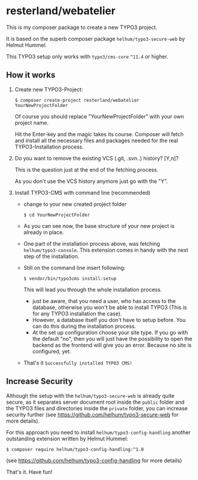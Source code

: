 # resterland/webatelier

This is my composer package to create a new TYPO3 project.

It is based on the superb composer package `helhum/typo3-secure-web` by Helmut Hummel.

This TYPO3 setup only works with `typo3/cms-core` `^11.4` or higher.

## How it works
1. Create new TYPO3-Project:

    `$ composer create-project resterland/webatelier YourNewProjectFolder`

    Of course you should replace "YourNewProjectFolder" with your own project name.

    Hit the Enter-key and the magic takes its course.
    Composer will fetch and install all the necessary files and packages needed for the real TYPO3-Installation process.

2. Do you want to remove the existing VCS (.git, .svn..) history? [Y,n]?

    This is the question just at the end of the fetching process.

    As you don't use the VCS history anymore just go with the "Y".
3. Install TYPO3-CMS with command line (recommended)

    - change to your new created project folder

        `$ cd YourNewProjectFolder`
    - As you can see now, the base structure of your new project is already in place.
    - One part of the installation process above, was fetching `helhum/typo3-console`. This extension comes in handy with the next step of the installation.
    - Still on the command line insert following:

        `$ vendor/bin/typo3cms install:setup`

        This will lead you through the whole installation process.

        -  just be aware, that you need a user, who has access to the database, otherwise you won't be able to install TYPO3 (This is for any TYPO3 installation the case).
        - However, a database itself you don't have to setup before. You can do this during the installation process.
        - At the set up configuration choose your site type. If you go with the default "no", then you will just have the possibility to open the backend as the frontend will give you an error. Because no site is configured, yet.
    - That's it `Successfully installed TYPO3 CMS!`
## Increase Security
Although the setup with the `helhum/typo3-secure-web` is already quite secure, as it separates server document root inside the `public` folder and the TYPO3 files and directories inside the `private` folder, you can increase security further (see https://github.com/helhum/typo3-secure-web for more details).

For this approach you need to install `helhum/typo3-config-handling` another outstanding extension written by Helmut Hummel:

`$ composer require helhum/typo3-config-handling:^1.0`

(see https://github.com/helhum/typo3-config-handling for more details)

That's it. Have fun!
